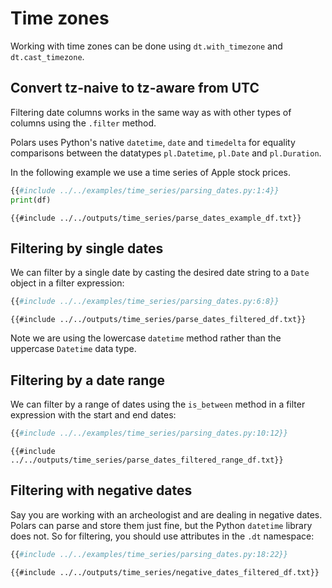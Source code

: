 # Time zones

Working with time zones can be done using `dt.with_timezone` and `dt.cast_timezone`.

## Convert tz-naive to tz-aware from UTC

Filtering date columns works in the same way as with other types of columns using the `.filter` method.

Polars uses Python's native `datetime`, `date` and `timedelta` for equality comparisons between the datatypes
`pl.Datetime`, `pl.Date` and `pl.Duration`.

In the following example we use a time series of Apple stock prices.

```python
{{#include ../../examples/time_series/parsing_dates.py:1:4}}
print(df)
```

```text
{{#include ../../outputs/time_series/parse_dates_example_df.txt}}
```

## Filtering by single dates

We can filter by a single date by casting the desired date string to a `Date` object
in a filter expression:

```python
{{#include ../../examples/time_series/parsing_dates.py:6:8}}
```

```text
{{#include ../../outputs/time_series/parse_dates_filtered_df.txt}}
```

Note we are using the lowercase `datetime` method rather than the uppercase `Datetime` data type.

## Filtering by a date range

We can filter by a range of dates using the `is_between` method in a filter expression with the start and end dates:

```python
{{#include ../../examples/time_series/parsing_dates.py:10:12}}
```

```text
{{#include ../../outputs/time_series/parse_dates_filtered_range_df.txt}}
```

## Filtering with negative dates

Say you are working with an archeologist and are dealing in negative dates.
Polars can parse and store them just fine, but the Python `datetime` library
does not. So for filtering, you should use attributes in the `.dt` namespace:

```python
{{#include ../../examples/time_series/parsing_dates.py:18:22}}
```

```text
{{#include ../../outputs/time_series/negative_dates_filtered_df.txt}}
```
